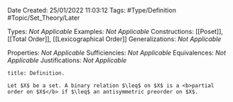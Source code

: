 <div class="topSpace"></div>

Date Created: 25/01/2022 11:03:12
Tags: #Type/Definition #Topic/Set_Theory/Later

Types: <i>Not Applicable</i>
Examples: <i>Not Applicable</i>
Constructions: [[Poset]], [[Total Order]], [[Lexicographical Order]]
Generalizations: <i>Not Applicable</i>

Properties: <i>Not Applicable</i>
Sufficiencies: <i>Not Applicable</i>
Equivalences: <i>Not Applicable</i>
Justifications: <i>Not Applicable</i>

``` ad-Definition
title: Definition.

Let $X$ be a set. A binary relation $\leq$ on $X$ is a <b>partial order on $X$</b> if $\leq$ an antisymmetric preorder on $X$.

```
